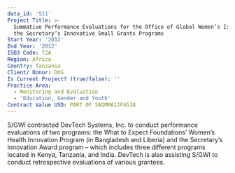 ```yaml
---
data_id: '511'
Project Title: >-
  Summative Performance Evaluations for the Office of Global Women’s Issues of
  the Secretary’s Innovative Small Grants Programs
Start Year: '2012'
End Year: '2012'
ISO3 Code: TZA
Region: Africa
Country: Tanzania
Client/ Donor: DOS
Is Current Project? (true/false): ''
Practice Area:
  - Monitoring and Evaluation
  - 'Education, Gender and Youth'
Contract Value USD: PART OF SAQMMA12F4538
---
```

S/GWI contracted DevTech Systems, Inc. to conduct performance evaluations of two programs: the What to Expect Foundations’ Women’s Health Innovation Program (in Bangladesh and Liberia) and the Secretary’s Innovation Award program – which includes three different programs located in Kenya, Tanzania, and India. DevTech is also assisting S/GWI to conduct retrospective evaluations of various grantees.